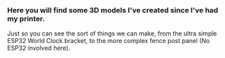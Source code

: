 ### Here you will find some 3D models I've created since I've had my printer.

Just so you can see the sort of things we can make, from the ultra simple ESP32 World Clock bracket, to the more complex fence post panel (No ESP32 involved here).
